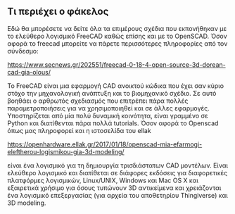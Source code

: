 ## Τι περιέχει ο φάκελος
Εδώ θα μπορέσετε να δείτε όλα τα επιμέρους σχέδια που εκπονήθηκαν με το ελεύθερο λογισμικό FreeCAD καθώς επίσης και με το OpenSCAD. Όσον αφορά το freecad  μπορείτε να   πάρετε περισσότερες πληροφορίες από τον σύνδεσμο:
 
https://www.secnews.gr/202551/freecad-0-18-4-open-source-3d-dorean-cad-gia-olous/
 
Το FreeCAD είναι μια εφαρμογή CAD ανοικτού κώδικα που έχει σαν κύριο στόχο την μηχανολογική ανάπτυξη και το βιομηχανικό σχέδιο.
Σε αυτό βοηθάει ο αρθρωτός σχεδιασμός που επιτρέπει πάρα πολλές παραμετροποιήσεις για να χρησιμοποιηθεί και σε άλλες εφαρμογές. Υποστηρίζεται από μία πολύ δυναμική κοινότητα,  είναι γραμμένο σε Python και διατίθενται πάρα πολλά tutorials.
Όσον αφορά το Openscad όπως μας πληροφορεί και η ιστοσελίδα του ellak
 
https://openhardware.ellak.gr/2017/01/18/openscad-mia-efarmogi-eleftherou-logismikou-gia-3d-modeling/
 
είναι ένα λογισμικό για τη δημιουργία τρισδιάστατων CAD μοντέλων. Είναι ελεύθερο λογισμικό και διατίθεται σε διάφορες εκδόσεις για διαφορετικές πλατφόρμες λογισμικών, Linux/UNIX, Windows και Mac OS X και  εξαιρετικά χρήσιμο για όσους τυπώνουν 3D αντικείμενα και χρειάζονται ένα λογισμικό επεξεργασίας (για αρχεία του αποθετηρίου Thingiverse) και 3D modeling.  
